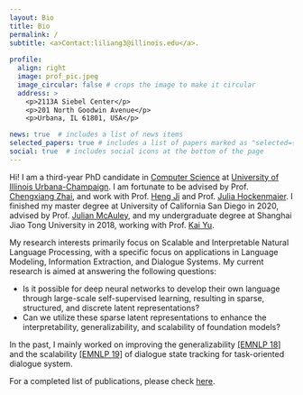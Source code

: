 ```yaml
---
layout: Bio
title: Bio
permalink: /
subtitle: <a>Contact:liliang3@illinois.edu</a>.
 
profile:
  align: right
  image: prof_pic.jpeg
  image_circular: false # crops the image to make it circular
  address: >
    <p>2113A Siebel Center</p>
    <p>201 North Goodwin Avenue</p>
    <p>Urbana, IL 61801, USA</p>

news: true  # includes a list of news items
selected_papers: true # includes a list of papers marked as "selected={true}"
social: true  # includes social icons at the bottom of the page
---
```


Hi! I am a third-year PhD candidate in [Computer Science](https://cs.illinois.edu/) at [University of Illinois Urbana-Champaign](https://illinois.edu/). I am fortunate to be advised by Prof. [Chengxiang Zhai](http://czhai.cs.illinois.edu/), and work with Prof. [Heng Ji](http://blender.cs.illinois.edu/hengji.html) and Prof. [Julia Hockenmaier](https://juliahmr.cs.illinois.edu/). I finished my master degree at University of California San Diego in 2020, advised by Prof. [Julian McAuley](https://cseweb.ucsd.edu/~jmcauley/), and my undergraduate degree at Shanghai Jiao Tong University in 2018, working with Prof. [Kai Yu](https://x-lance.sjtu.edu.cn/en/members/kai_yu).

My research interests primarily focus on Scalable and Interpretable Natural Language Processing, with a specific focus on applications in Language Modeling, Information Extraction, and Dialogue Systems. My current research is aimed at answering the following questions:
* Is it possible for deep neural networks to develop their own language through large-scale self-supervised learning, resulting in sparse, structured, and discrete latent representations?
* Can we utilize these sparse latent representations to enhance the interpretability, generalizability, and scalability of foundation models? 

In the past, I mainly worked on improving the generalizability [[EMNLP 18]](https://arxiv.org/abs/1810.09587) and the scalability [[EMNLP 19]](https://arxiv.org/abs/1909.00754) of dialogue state tracking for task-oriented dialogue system. 

For a completed list of publications, please check [here](/publications/).

<!-- **I am open to research intership in summer 2023, please feel free to drop me an email if you find me a good match!** 
 -->

